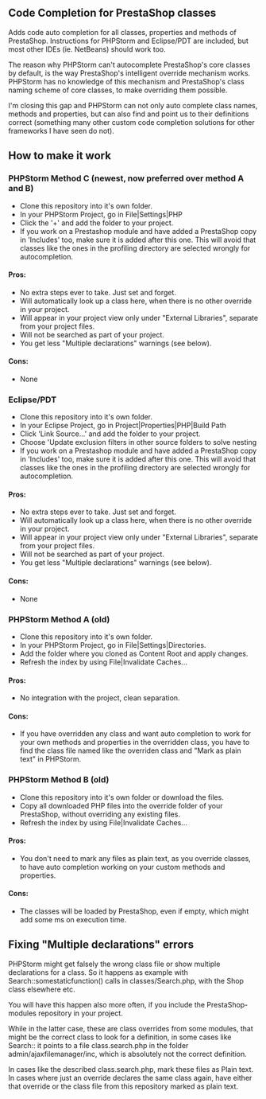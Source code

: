 ## Code Completion for PrestaShop classes

Adds code auto completion for all classes, properties and methods of PrestaShop. Instructions for PHPStorm and Eclipse/PDT are included, but most other IDEs (ie. NetBeans) should work too. 

The reason why PHPStorm can't autocomplete PrestaShop's core classes by default, is the way PrestaShop's
intelligent override mechanism works. PHPStorm has no knowledge of this mechanism and PrestaShop's class
naming scheme of core classes, to make overriding them possible. 

I'm closing this gap and PHPStorm can not only auto complete class names, methods and properties, 
but can also find and point us to their definitions correct (something many other custom code completion
solutions for other frameworks I have seen do not). 

## How to make it work

### PHPStorm Method C (newest, now preferred over method A and B)

- Clone this repository into it's own folder. 
- In your PHPStorm Project, go in File|Settings|PHP
- Click the '+' and add the folder to your project. 
- If you work on a Prestashop module and have added a PrestaShop copy in 'Includes' too, make sure it is added after 
this one. This will avoid that classes like the ones in the profiling directory are selected wrongly for autocompletion.   

#### Pros:
- No extra steps ever to take. Just set and forget. 
- Will automatically look up a class here, when there is no other override in your project. 
- Will appear in your project view only under "External Libraries", separate from your project files.
- Will not be searched as part of your project.  
- You get less "Multiple declarations" warnings (see below). 

#### Cons:
- None 

### Eclipse/PDT

- Clone this repository into it's own folder. 
- In your Eclipse Project, go in Project|Properties|PHP|Build Path
- Click 'Link Source...' and add the folder to your project. 
- Choose 'Update exclusion filters in other source folders to solve nesting
- If you work on a Prestashop module and have added a PrestaShop copy in 'Includes' too, make sure it is added after 
this one. This will avoid that classes like the ones in the profiling directory are selected wrongly for autocompletion.   

#### Pros:
- No extra steps ever to take. Just set and forget. 
- Will automatically look up a class here, when there is no other override in your project. 
- Will appear in your project view only under "External Libraries", separate from your project files.
- Will not be searched as part of your project.  
- You get less "Multiple declarations" warnings (see below). 

#### Cons:
- None 

### PHPStorm Method A (old)

- Clone this repository into it's own folder.
- In your PHPStorm Project, go in File|Settings|Directories.
- Add the folder where you cloned as Content Root and apply changes.
- Refresh the index by using File|Invalidate Caches...

#### Pros:
- No integration with the project, clean separation. 

#### Cons:
- If you have overridden any class and want auto completion to work for your own methods and properties in the overridden class, you have to find the class file named like the overriden class and "Mark as plain text" in PHPStorm.
 

### PHPStorm Method B (old)

- Clone this repository into it's own folder or download the files.
- Copy all downloaded PHP files into the override folder of your PrestaShop, without overriding any existing files. 
- Refresh the index by using File|Invalidate Caches...


#### Pros:
- You don't need to mark any files as plain text, as you override classes, to have auto completion working on your custom methods and properties.

#### Cons:
- The classes will be loaded by PrestaShop, even if empty, which might add some ms on execution time. 


## Fixing "Multiple declarations" errors

PHPStorm might get falsely the wrong class file or show multiple declarations for a class. So it happens as example with Search::somestaticfunction() calls in classes/Search.php, with the Shop class elsewhere etc. 

You will have this happen also more often, if you include the PrestaShop-modules repository in your project. 

While in the latter case, these are class overrides from some modules, that might be the correct class to look for a definition, in some cases like Search:: it points to a file class.search.php in the folder admin/ajaxfilemanager/inc, which is absolutely not the correct definition. 

In cases like the described class.search.php, mark these files as Plain text. In cases where just an override declares the same class again, have either that override or the class file from this repository marked as plain text. 


